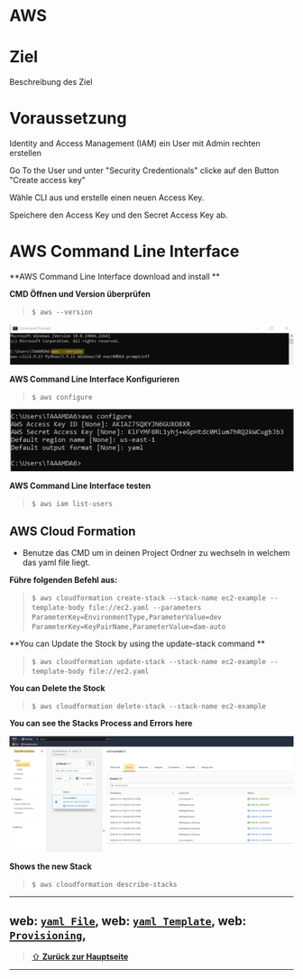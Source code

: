 AWS
====

# Ziel

Beschreibung des Ziel

# Voraussetzung

Identity and Access Management (IAM) ein User mit Admin rechten erstellen
 
 Go To the User und unter "Security Credentionals" clicke auf den Button "Create access key"

 Wähle CLI aus und erstelle einen neuen Access Key. 

 Speichere den Access Key und den Secret Access Key ab.

# AWS Command Line Interface

  
  **AWS Command Line Interface download and install **
  
  **CMD Öffnen und Version überprüfen**
  
  > `$ aws --version`

![CLI Version](../00_images/aws_cli.png)

  **AWS Command Line Interface Konfigurieren**
  
  > `$ aws configure`

![CLI Config](00_images/aws_configure.png)

  **AWS Command Line Interface testen**
  
  > `$ aws iam list-users`

## AWS Cloud Formation
- Benutze das CMD um in deinen Project Ordner zu wechseln in welchem das yaml file liegt.


 **Führe folgenden Befehl aus:**
  
  > `$ aws cloudformation create-stack --stack-name ec2-example --template-body file://ec2.yaml --parameters ParameterKey=EnvironmentType,ParameterValue=dev ParameterKey=KeyPairName,ParameterValue=dam-auto`

**You can Update the Stock by using the update-stack command **
  
  > `$ aws cloudformation update-stack --stack-name ec2-example --template-body file://ec2.yaml`


**You can Delete the Stock**
  
  > `$ aws cloudformation delete-stack --stack-name ec2-example`

**You can see the Stacks Process and Errors here**

![CLI Version](00_images/aws_stack.png)

**Shows the new Stack**
  
  > `$ aws cloudformation describe-stacks`

---

web: [`yaml File`](https://docs.aws.amazon.com/AWSCloudFormation/latest/UserGuide/gettingstarted.templatebasics.html),
web: [`yaml Template`](https://docs.aws.amazon.com/AWSCloudFormation/latest/UserGuide/conditions-sample-templates.html),
web: [`Provisioning`](https://jennapederson.com/blog/2021/6/21/provisioning-an-ec2-instance-with-cloudformation-part-1/),
---

> [⇧ **Zurück zur Hauptseite**](/README.md)

---
